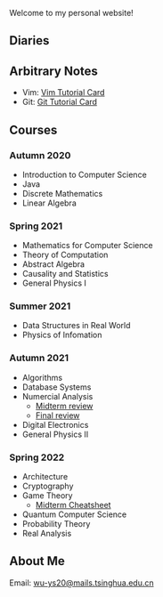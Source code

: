 Welcome to my personal website!

## Diaries

## Arbitrary Notes

- Vim: [Vim Tutorial Card](https://wu-ys.github.io/notes/vim/)
- Git: [Git Tutorial Card](https://wu-ys.github.io/notes/git/)

## Courses

### Autumn 2020

- Introduction to Computer Science
- Java
- Discrete Mathematics
- Linear Algebra

### Spring 2021

- Mathematics for Computer Science
- Theory of Computation
- Abstract Algebra
- Causality and Statistics
- General Physics I

### Summer 2021

- Data Structures in Real World
- Physics of Infomation

### Autumn 2021

- Algorithms
- Database Systems
- Numercial Analysis
  - [Midterm review](https://wu-ys.github.io/courses/numerical/midterm-review.html)
  - [Final review](https://wu-ys.github.io/courses/numerical/final-review.html)
- Digital Electronics
- General Physics II

### Spring 2022

- Architecture
- Cryptography
- Game Theory
  - [Midterm Cheatsheet](https://wu-ys.github.io/courses/game-theory/midterm-cheatsheet.html)
- Quantum Computer Science
- Probability Theory
- Real Analysis

## About Me

Email: wu-ys20@mails.tsinghua.edu.cn
